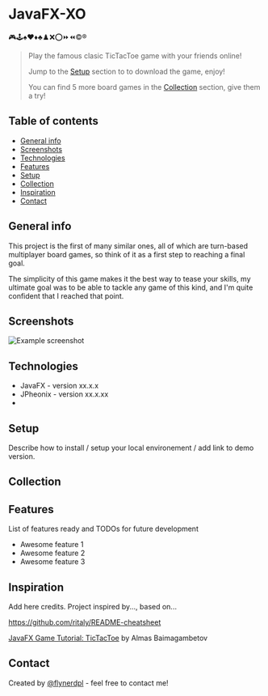 # JavaFX-XO
🎮🕹️♠️♥️♦️♣️♟️❌⭕⏩⏪©️®️ 
> Play the famous clasic TicTacToe game with your friends online!
> 
> Jump to the [Setup](#setup) section to to download the game, enjoy!
> 
> You can find 5 more board games in the [Collection](#collection) section, give them a try!

## Table of contents
* [General info](#general-info)
* [Screenshots](#screenshots)
* [Technologies](#technologies)
* [Features](#features)
* [Setup](#setup)
* [Collection](#collection)
* [Inspiration](#inspiration)
* [Contact](#contact)

## General info
This project is the first of many similar ones, all of which are turn-based multiplayer board games, so think of it as a first step to reaching a final goal.

The simplicity of this game makes it the best way to tease your skills, my ultimate goal was to be able to tackle any game of this kind, and I'm quite confident that I reached that point.

## Screenshots
![Example screenshot](./img/screenshot.png)

## Technologies
* JavaFX - version xx.x.x
* JPheonix - version xx.x.xx
* 

## Setup
Describe how to install / setup your local environement / add link to demo version.

## Collection


## Features
List of features ready and TODOs for future development
* Awesome feature 1
* Awesome feature 2
* Awesome feature 3

## Inspiration
Add here credits. Project inspired by..., based on...

https://github.com/ritaly/README-cheatsheet

[JavaFX Game Tutorial: TicTacToe](https://www.youtube.com/watch?v=Uj8rPV6JbCE) by Almas Baimagambetov

## Contact
Created by [@flynerdpl](https://www.flynerd.pl/) - feel free to contact me!
